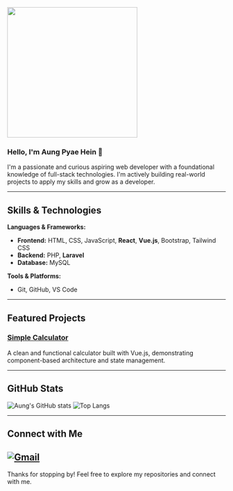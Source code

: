 <img src="https://raw.githubusercontent.com/user/repo/main/neon.svg" width="300">

### **Hello, I'm Aung Pyae Hein 👋**

I'm a passionate and curious aspiring web developer with a foundational knowledge of full-stack technologies. I'm actively building real-world projects to apply my skills and grow as a developer.

---

## **Skills & Technologies**

**Languages & Frameworks:**
- **Frontend:** HTML, CSS, JavaScript, **React**, **Vue.js**, Bootstrap, Tailwind CSS
- **Backend:** PHP, **Laravel**
- **Database:** MySQL

**Tools & Platforms:**
- Git, GitHub, VS Code

---

## **Featured Projects**

### [Simple Calculator](https://aungpyaeheiin.github.io/calculator/)
A clean and functional calculator built with Vue.js, demonstrating component-based architecture and state management.

---

## **GitHub Stats**

![Aung's GitHub stats](https://github-readme-stats.vercel.app/api?username=aungpyaeheiin&show_icons=true&theme=dark&hide_border=true)
![Top Langs](https://github-readme-stats.vercel.app/api/top-langs/?username=aungpyaeheiin&layout=compact&theme=dark&hide_border=true)

---

## **Connect with Me**

[![Gmail](https://img.shields.io/badge/Gmail-D14836?style=flat&logo=gmail&logoColor=white)](mailto:aunggpyaehein@gmail.com)
---

Thanks for stopping by! Feel free to explore my repositories and connect with me.
